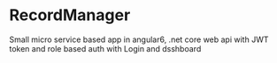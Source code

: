 # RecordManager
Small micro service based app in angular6, .net core web api with JWT token and role based auth with Login and dsshboard
